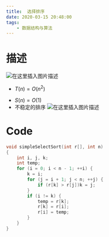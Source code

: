 ```yaml
---
title:  选择排序
date: 2020-03-15 20:48:00
tags:
	- 数据结构与算法
---
```


# 描述
![在这里插入图片描述](https://img-blog.csdnimg.cn/20200315203615699.png?x-oss-process=image/watermark,type_ZmFuZ3poZW5naGVpdGk,shadow_10,text_aHR0cHM6Ly9ibG9nLmNzZG4ubmV0L3dlaXhpbl80MzQ4ODk1OA==,size_16,color_FFFFFF,t_70)
- $T(n)=O(n^2)$
<!--more-->
- $S(n)=O(1)$
- 不稳定的排序
![在这里插入图片描述](https://img-blog.csdnimg.cn/20200315204746989.png?x-oss-process=image/watermark,type_ZmFuZ3poZW5naGVpdGk,shadow_10,text_aHR0cHM6Ly9ibG9nLmNzZG4ubmV0L3dlaXhpbl80MzQ4ODk1OA==,size_16,color_FFFFFF,t_70)

# Code

```cpp
void simpleSelectSort(int r[], int n)
{
	int i, j, k;
	int temp;
	for (i = 0; i < n - 1; ++i) {
		k = i;
		for (j = i + 1; j < n; ++j) {
			if (r[k] > r[j])k = j;
		}
		if (i != k) {
			temp = r[k];
			r[k] = r[i];
			r[i] = temp;
		}
	}
}
```

